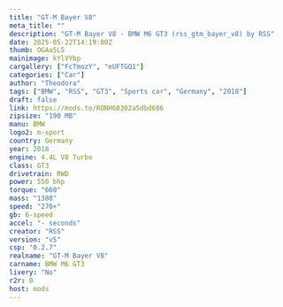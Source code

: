 ```yaml
---
title: "GT-M Bayer V8"
meta_title: ""
description: "GT-M Bayer V8 - BMW M6 GT3 (rss_gtm_bayer_v8) by RSS"
date: 2025-05-22T14:19:00Z
thumb: OGAa5L5
mainimage: kYlVYbp
cargallery: ["FcTmozY", "eUFTGQ1"]
categories: ["Car"]
author: "Theodora"
tags: ["BMW", "RSS", "GT3", "Sports car", "Germany", "2018"]
draft: false
link: https://mods.to/RONH68302a5dbd686
zipsize: "190 MB"
manu: BMW
logo2: m-sport
country: Germany
year: 2018
engine: 4.4L V8 Turbo
class: GT3
drivetrain: RWD
power: 550 bhp 
torque: "660"
mass: "1380"
speed: "270+"
gb: 6-speed
accel: "- seconds"
creator: "RSS"
version: "v5"
csp: "0.2.7"
realname: "GT-M Bayer V8"
carname: BMW M6 GT3
livery: "No"
r2r: 0
host: mods
---
```


